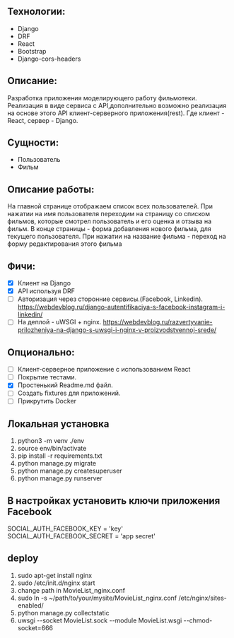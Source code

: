 ## Технологии:
* Django
* DRF
* React
* Bootstrap
* Django-cors-headers

## Описание:
Разработка приложения моделирующего работу фильмотеки. Реализация в виде сервиса с API,дополнительно возможно реализация 
на основе этого API клиент-серверного приложения(rest). Где клиент - React, сервер - Django.

## Сущности: 
* Пользователь 
* Фильм

## Описание работы:
На главной странице отображаем список всех пользователей. При нажатии на имя пользователя переходим на страницу со 
списком фильмов, которые смотрел пользователь и его оценка и отзыва на фильм.  В конце страницы - форма добавления нового фильма,
для текущего пользователя. При нажатии на название фильма - переход на форму редактирования этого фильма

## Фичи:
+ [x] Клиент на Django
+ [x] API используя DRF
+ [ ] Авторизация через сторонние сервисы.(Facebook, Linkedin). https://webdevblog.ru/django-autentifikaciya-s-facebook-instagram-i-linkedin/
+ [ ] На деплой - uWSGI + nginx. https://webdevblog.ru/razvertyvanie-prilozheniya-na-django-s-uwsgi-i-nginx-v-proizvodstvennoj-srede/ 

## Опционально:
+ [ ] Клиент-серверное приложение с использованием React
+ [ ] Покрытие тестами.
+ [x] Простенький Readme.md файл. 
+ [ ] Создать fixtures для приложений.
+ [ ] Прикрутить Docker

## Локальная установка
1) python3 -m venv ./env
2) source env/bin/activate
3) pip install -r requirements.txt
4) python manage.py migrate
5) python manage.py createsuperuser
6) python manage.py runserver

## В настройках установить ключи приложения Facebook
SOCIAL_AUTH_FACEBOOK_KEY = 'key'
SOCIAL_AUTH_FACEBOOK_SECRET = 'app secret'

## deploy
1) sudo apt-get install nginx
2) sudo /etc/init.d/nginx start
3) change path in MovieList_nginx.conf
4) sudo ln -s ~/path/to/your/mysite/MovieList_nginx.conf /etc/nginx/sites-enabled/
5) python manage.py collectstatic
6) uwsgi --socket MovieList.sock --module MovieList.wsgi --chmod-socket=666

